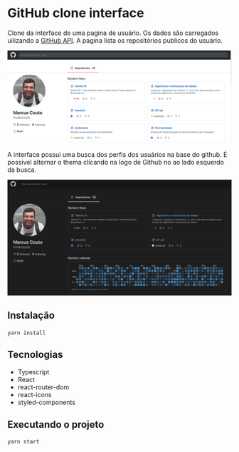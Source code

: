 # GitHub clone interface

Clone da interface de uma pagina de usuário. Os dados são carregados uilizando a [GitHub API](https://docs.github.com/pt/rest). A pagina lista os repositórios publicos do usuário.

[<img src="images/ligth.png" width="700"/>](images/ligth.png)

A interface possui uma busca dos perfis dos usuários na base do github. É possivel alternar o thema clicando na logo de Github no ao lado esquerdo da busca.

[<img src="images/dark.png" width="700"/>](images/dark.png)

## Instalação

```
yarn install
```

## Tecnologias
- Typescript
- React
- react-router-dom
- react-icons
- styled-components

## Executando o projeto
```
yarn start
```